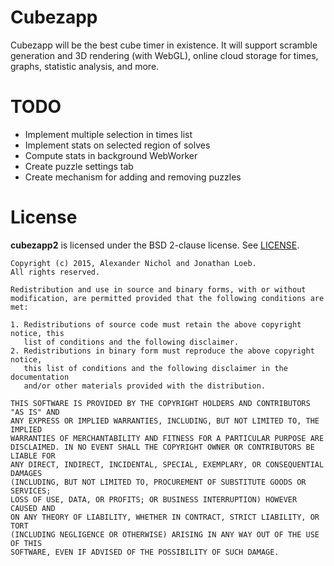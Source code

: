 # Cubezapp

Cubezapp will be the best cube timer in existence. It will support scramble generation and 3D rendering (with WebGL), online cloud storage for times, graphs, statistic analysis, and more.

# TODO

 * Implement multiple selection in times list
 * Implement stats on selected region of solves
 * Compute stats in background WebWorker
 * Create puzzle settings tab
 * Create mechanism for adding and removing puzzles

# License

**cubezapp2** is licensed under the BSD 2-clause license. See [LICENSE](LICENSE).

```
Copyright (c) 2015, Alexander Nichol and Jonathan Loeb.
All rights reserved.

Redistribution and use in source and binary forms, with or without
modification, are permitted provided that the following conditions are met:

1. Redistributions of source code must retain the above copyright notice, this
   list of conditions and the following disclaimer. 
2. Redistributions in binary form must reproduce the above copyright notice,
   this list of conditions and the following disclaimer in the documentation
   and/or other materials provided with the distribution.

THIS SOFTWARE IS PROVIDED BY THE COPYRIGHT HOLDERS AND CONTRIBUTORS "AS IS" AND
ANY EXPRESS OR IMPLIED WARRANTIES, INCLUDING, BUT NOT LIMITED TO, THE IMPLIED
WARRANTIES OF MERCHANTABILITY AND FITNESS FOR A PARTICULAR PURPOSE ARE
DISCLAIMED. IN NO EVENT SHALL THE COPYRIGHT OWNER OR CONTRIBUTORS BE LIABLE FOR
ANY DIRECT, INDIRECT, INCIDENTAL, SPECIAL, EXEMPLARY, OR CONSEQUENTIAL DAMAGES
(INCLUDING, BUT NOT LIMITED TO, PROCUREMENT OF SUBSTITUTE GOODS OR SERVICES;
LOSS OF USE, DATA, OR PROFITS; OR BUSINESS INTERRUPTION) HOWEVER CAUSED AND
ON ANY THEORY OF LIABILITY, WHETHER IN CONTRACT, STRICT LIABILITY, OR TORT
(INCLUDING NEGLIGENCE OR OTHERWISE) ARISING IN ANY WAY OUT OF THE USE OF THIS
SOFTWARE, EVEN IF ADVISED OF THE POSSIBILITY OF SUCH DAMAGE.
```